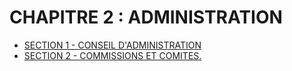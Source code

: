# CHAPITRE 2 : ADMINISTRATION

- [SECTION 1 - CONSEIL D'ADMINISTRATION](section-1)
- [SECTION 2 - COMMISSIONS ET COMITES.](section-2)
